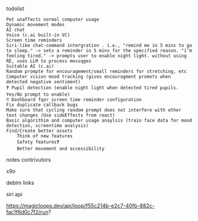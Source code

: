 todolist

    Pet unaffects normal computer usage
    Dynamic movement modes
    AI chat
    Voice (c.ai built-in VC)
    Screen time reminders
    Siri-like chat-command intergration . i.e., "remind me in 5 mins to go to sleep." -> sets a reminder in 5 mins for the specified reason. "i'm feeling tired." -> prompts user to enable night light. without using RE, uses LLM to process messqges
    Suitable AI (c.ai)
    Random prompte for encouragement/small reminders for stretching, etc
    Computer vision mood tracking (gives encouragment promots when detected negative sentiment)
    ❓ Pupil detection (enable night light when detected tired pupils. Yes/No prompt to enable)
    ‼️ Dashboard fqor screen time reminder configuration
    Fix duplicate callback bugs
    Make sure that cycling random prompt does not interfere with other text changes (Use sideEffects from react)
    Basic algorithim and computer usage anaylsis (train face data for mood detection, screentime analysis)
    Find/Create better assets
        Think of new features
        Safety features❓
        Better movement and accessibility

notes
contrivutors

x9o

deblm
links

siri api

https://magicloops.dev/api/loop/f55c214b-e2c7-40fb-882c-fac1f6d0c7f2/run?
